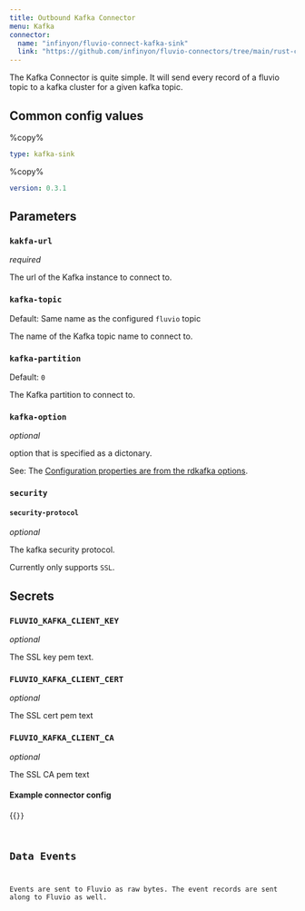 ```yaml
---
title: Outbound Kafka Connector
menu: Kafka
connector:
  name: "infinyon/fluvio-connect-kafka-sink"
  link: "https://github.com/infinyon/fluvio-connectors/tree/main/rust-connectors/sinks/kafka"
---
```


The Kafka Connector is quite simple. It will send every record of a fluvio topic to a kafka cluster for a given kafka topic.

## Common config values

%copy%
```yaml
type: kafka-sink
```

%copy%
```yaml
version: 0.3.1
```

## Parameters

### `kakfa-url`
*required*

The url of the Kafka instance to connect to.

### `kafka-topic`
Default: Same name as the configured `fluvio` topic

The name of the Kafka topic name to connect to.


### `kafka-partition`
Default: `0`

The Kafka partition to connect to.

### `kafka-option`
*optional*

option that is specified as a dictonary.

See: The [Configuration
properties are from the rdkafka
options](https://github.com/edenhill/librdkafka/blob/b171d8f411a981c7604a79777ce10245f05280dd/CONFIGURATION.md).

### `security`

#### `security-protocol`
*optional*

The kafka security protocol.

Currently only supports `SSL`.

## Secrets

### `FLUVIO_KAFKA_CLIENT_KEY`
*optional*

The SSL key pem text.

### `FLUVIO_KAFKA_CLIENT_CERT`
*optional*

The SSL cert pem text

### `FLUVIO_KAFKA_CLIENT_CA`
*optional*

The SSL CA pem text

#### Example connector config

{{<code file="embeds/connectors/outbound-examples/outbound-kafka.yaml" lang="yaml" copy=true >}}


## Data Events

Events are sent to Fluvio as raw bytes. The event records are sent along to Fluvio as well.
